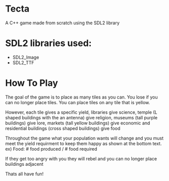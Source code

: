 # Tecta
A C++ game made from scratch using the SDL2 library

# SDL2 libraries used:
- SDL2_Image
- SDL2_TTF

# How To Play
The goal of the game is to place as many tiles as you can. You lose if you can no longer place tiles. You can place tiles on any tile that is yellow.

However, each tile gives a specific yield, libraries give science, temple (L shaped buildings with the an antenna) give religion, museums (tall purple buildings) give lore, markets (tall yellow buildings) give economic and residential buildings (cross shaped buildings) give food

Throughout the game what your population wants will change and you must meet the yield requirment to keep them happy as shown at the bottom text. ex) Food: # food produced / # food required

If they get too angry with you they will rebel and you can no longer place buildings adjacent

Thats all have fun!
